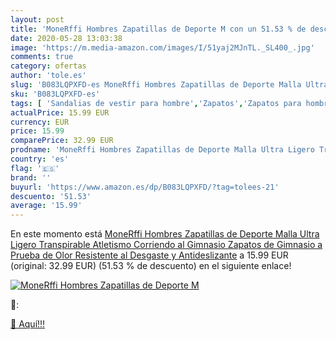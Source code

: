 ```yaml
---
layout: post
title: 'MoneRffi Hombres Zapatillas de Deporte M con un 51.53 % de descuento'
date: 2020-05-28 13:03:38
image: 'https://m.media-amazon.com/images/I/51yaj2MJnTL._SL400_.jpg'
comments: true
category: ofertas
author: 'tole.es'
slug: 'B083LQPXFD-es MoneRffi Hombres Zapatillas de Deporte Malla Ultra Ligero...'
sku: 'B083LQPXFD-es'
tags: [ 'Sandalias de vestir para hombre','Zapatos','Zapatos para hombre','Zapatos y complementos','zapatos', ]
actualPrice: 15.99 EUR
currency: EUR
price: 15.99
comparePrice: 32.99 EUR
prodname: 'MoneRffi Hombres Zapatillas de Deporte Malla Ultra Ligero Transpirable Atletismo Corriendo al Gimnasio Zapatos de Gimnasio a Prueba de Olor  Resistente al Desgaste y Antideslizante'
country: 'es'
flag: '🇪🇸'
brand: ''
buyurl: 'https://www.amazon.es/dp/B083LQPXFD/?tag=tolees-21'
descuento: '51.53'
average: '15.99'
---
```


En este momento está [MoneRffi Hombres Zapatillas de Deporte Malla Ultra Ligero Transpirable Atletismo Corriendo al Gimnasio Zapatos de Gimnasio a Prueba de Olor  Resistente al Desgaste y Antideslizante](https://www.amazon.es/dp/B083LQPXFD/?tag=tolees-21) a 15.99 EUR (original: 32.99 EUR) (51.53 %  de descuento) en el siguiente enlace!

[![MoneRffi Hombres Zapatillas de Deporte M](https://m.media-amazon.com/images/I/51yaj2MJnTL._SL400_.jpg)](https://www.amazon.es/dp/B083LQPXFD/?tag=tolees-21)

🔎:


[🛒 Aquí!!!](https://www.amazon.es/dp/B083LQPXFD/?tag=tolees-21)
